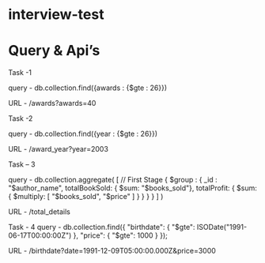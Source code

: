 # interview-test

# Query & Api’s
Task -1

query - 
db.collection.find({awards : {$gte : 26}})

URL - /awards?awards=40

Task -2 

query - 
db.collection.find({year : {$gte : 26}})

URL - /award_year?year=2003

Task – 3

query - 
db.collection.aggregate(
[
// First Stage
{
$group :
{
_id : "$author_name",
totalBookSold: { $sum: "$books_sold"},
totalProfit: { $sum: { $multiply: [ "$books_sold", "$price" ] } }
}
}
]
)

URL - /total_details


Task - 4
query - 
db.collection.find({
    "birthdate": {
        "$gte":  ISODate("1991-06-17T00:00:00Z") 
    },
    "price": {
        "$gte": 1000
    }
});

URL - /birthdate?date=1991-12-09T05:00:00.000Z&price=3000


